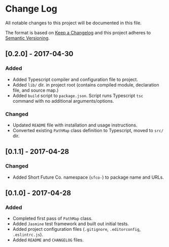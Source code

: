 # Change Log
All notable changes to this project will be documented in this file.

The format is based on [Keep a Changelog](http://keepachangelog.com/)
and this project adheres to [Semantic Versioning](http://semver.org/).

## [0.2.0] - 2017-04-30
### Added
- Added Typescript compiler and configuration file to project.
- Added `lib/` dir. in project root (contains compiled module, declaration file, and source map.)
- Added `build` script to `package.json`. Script runs Typescript `tsc` command with no additional arguments/options.

### Changed
- Updated `README` file with installation and usage instructions.
- Converted existing `PathMap` class definition to Typescript, moved to `src/` dir.

## [0.1.1] - 2017-04-28
### Changed
- Added Short Future Co. namespace (`sfco-`) to package name and URLs.

## [0.1.0] - 2017-04-28
### Added
- Completed first pass of `PathMap` class.
- Added `Jasmine` test framework and built out initial tests.
- Added project configuration files (`.gitignore`, `.editorconfig`, `.eslintrc.js`).
- Added `README` and `CHANGELOG` files.
